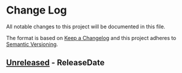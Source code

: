 # Change Log
All notable changes to this project will be documented in this file.

The format is based on [Keep a Changelog](http://keepachangelog.com/)
and this project adheres to [Semantic Versioning](http://semver.org/).

<!-- next-header -->
## [Unreleased] - ReleaseDate

<!-- next-url -->
[Unreleased]: https://github.com/rust-cli/argfile/compare/90e236caf0e78e0b6441117b46d6079d404188d6...HEAD
